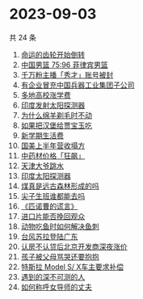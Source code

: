 # 2023-09-03

共 24 条

<!-- BEGIN -->
<!-- 最后更新时间 Sun Sep 03 2023 21:06:19 GMT+0800 (China Standard Time) -->

1. [命运的齿轮开始倒转](https://www.zhihu.com/search?q=%E5%91%BD%E8%BF%90%E7%9A%84%E9%BD%BF%E8%BD%AE%E5%BC%80%E5%A7%8B%E5%80%92%E8%BD%AC)
1. [中国男篮 75:96 菲律宾男篮](https://www.zhihu.com/search?q=%E4%B8%AD%E5%9B%BD%E7%94%B7%E7%AF%AE%2075%3A96%20%E8%8F%B2%E5%BE%8B%E5%AE%BE%E7%94%B7%E7%AF%AE)
1. [千万粉主播「秀才」账号被封](https://www.zhihu.com/search?q=%E5%8D%83%E4%B8%87%E7%B2%89%E4%B8%BB%E6%92%AD%E3%80%8C%E7%A7%80%E6%89%8D%E3%80%8D%E8%B4%A6%E5%8F%B7%E8%A2%AB%E5%B0%81)
1. [有企业冒充中国兵器工业集团子公司](https://www.zhihu.com/search?q=%E6%9C%89%E4%BC%81%E4%B8%9A%E5%86%92%E5%85%85%E4%B8%AD%E5%9B%BD%E5%85%B5%E5%99%A8%E5%B7%A5%E4%B8%9A%E9%9B%86%E5%9B%A2%E5%AD%90%E5%85%AC%E5%8F%B8)
1. [多地高校涨学费](https://www.zhihu.com/search?q=%E5%A4%9A%E5%9C%B0%E9%AB%98%E6%A0%A1%E6%B6%A8%E5%AD%A6%E8%B4%B9)
1. [印度发射太阳探测器](https://www.zhihu.com/search?q=%E5%8D%B0%E5%BA%A6%E5%8F%91%E5%B0%84%E5%A4%AA%E9%98%B3%E6%8E%A2%E6%B5%8B%E5%99%A8)
1. [为什么绵羊剃毛时不动](https://www.zhihu.com/search?q=%E4%B8%BA%E4%BB%80%E4%B9%88%E7%BB%B5%E7%BE%8A%E5%89%83%E6%AF%9B%E6%97%B6%E4%B8%8D%E5%8A%A8)
1. [如果把汉堡给贾宝玉吃](https://www.zhihu.com/search?q=%E5%A6%82%E6%9E%9C%E6%8A%8A%E6%B1%89%E5%A0%A1%E7%BB%99%E8%B4%BE%E5%AE%9D%E7%8E%89%E5%90%83)
1. [新学期生活费](https://www.zhihu.com/search?q=%E6%96%B0%E5%AD%A6%E6%9C%9F%E7%94%9F%E6%B4%BB%E8%B4%B9)
1. [国美上半年营收塌方](https://www.zhihu.com/search?q=%E5%9B%BD%E7%BE%8E%E4%B8%8A%E5%8D%8A%E5%B9%B4%E8%90%A5%E6%94%B6%E5%A1%8C%E6%96%B9)
1. [中药材价格「狂飙」](https://www.zhihu.com/search?q=%E4%B8%AD%E8%8D%AF%E6%9D%90%E4%BB%B7%E6%A0%BC%E3%80%8C%E7%8B%82%E9%A3%99%E3%80%8D)
1. [天津大爷跳水](https://www.zhihu.com/search?q=%E5%A4%A9%E6%B4%A5%E5%A4%A7%E7%88%B7%E8%B7%B3%E6%B0%B4)
1. [印度太阳探测器](https://www.zhihu.com/search?q=%E5%8D%B0%E5%BA%A6%E5%A4%AA%E9%98%B3%E6%8E%A2%E6%B5%8B%E5%99%A8)
1. [煤真是远古森林形成的吗](https://www.zhihu.com/search?q=%E7%85%A4%E7%9C%9F%E6%98%AF%E8%BF%9C%E5%8F%A4%E6%A3%AE%E6%9E%97%E5%BD%A2%E6%88%90%E7%9A%84%E5%90%97)
1. [尖子生班谁都能去吗](https://www.zhihu.com/search?q=%E5%B0%96%E5%AD%90%E7%94%9F%E7%8F%AD%E8%B0%81%E9%83%BD%E8%83%BD%E5%8E%BB%E5%90%97)
1. [《匹诺曹的谎言》](https://www.zhihu.com/search?q=%E3%80%8A%E5%8C%B9%E8%AF%BA%E6%9B%B9%E7%9A%84%E8%B0%8E%E8%A8%80%E3%80%8B)
1. [进口片能否挽回观众](https://www.zhihu.com/search?q=%E8%BF%9B%E5%8F%A3%E7%89%87%E8%83%BD%E5%90%A6%E6%8C%BD%E5%9B%9E%E8%A7%82%E4%BC%97)
1. [动物吃鱼时如何解决鱼刺](https://www.zhihu.com/search?q=%E5%8A%A8%E7%89%A9%E5%90%83%E9%B1%BC%E6%97%B6%E5%A6%82%E4%BD%95%E8%A7%A3%E5%86%B3%E9%B1%BC%E5%88%BA)
1. [台风苏拉登陆广东](https://www.zhihu.com/search?q=%E5%8F%B0%E9%A3%8E%E8%8B%8F%E6%8B%89%E7%99%BB%E9%99%86%E5%B9%BF%E4%B8%9C)
1. [认房不认贷后北京开发商深夜涨价](https://www.zhihu.com/search?q=%E8%AE%A4%E6%88%BF%E4%B8%8D%E8%AE%A4%E8%B4%B7%E5%90%8E%E5%8C%97%E4%BA%AC%E5%BC%80%E5%8F%91%E5%95%86%E6%B7%B1%E5%A4%9C%E6%B6%A8%E4%BB%B7)
1. [孩子被父母骂哭还要抱抱](https://www.zhihu.com/search?q=%E5%AD%A9%E5%AD%90%E8%A2%AB%E7%88%B6%E6%AF%8D%E9%AA%82%E5%93%AD%E8%BF%98%E8%A6%81%E6%8A%B1%E6%8A%B1)
1. [特斯拉 Model S/ X车主要求补偿](https://www.zhihu.com/search?q=%E7%89%B9%E6%96%AF%E6%8B%89%20Model%20S%2F%20X%E8%BD%A6%E4%B8%BB%E8%A6%81%E6%B1%82%E8%A1%A5%E5%81%BF)
1. [遇到的深不可测的人](https://www.zhihu.com/search?q=%E9%81%87%E5%88%B0%E7%9A%84%E6%B7%B1%E4%B8%8D%E5%8F%AF%E6%B5%8B%E7%9A%84%E4%BA%BA)
1. [如何称呼女导师的丈夫](https://www.zhihu.com/search?q=%E5%A6%82%E4%BD%95%E7%A7%B0%E5%91%BC%E5%A5%B3%E5%AF%BC%E5%B8%88%E7%9A%84%E4%B8%88%E5%A4%AB)

<!-- END -->
